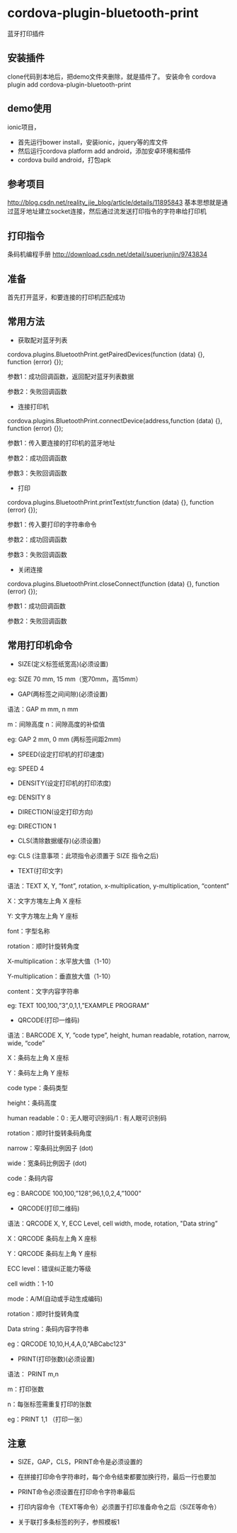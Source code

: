 # cordova-plugin-bluetooth-print
蓝牙打印插件

## 安装插件
clone代码到本地后，把demo文件夹删除，就是插件了。
安装命令 cordova plugin add cordova-plugin-bluetooth-print

## demo使用
ionic项目，
* 首先运行bower install，安装ionic，jquery等的库文件
* 然后运行cordova platform add android，添加安卓环境和插件
* cordova build android，打包apk

## 参考项目
http://blog.csdn.net/reality_jie_blog/article/details/11895843
基本思想就是通过蓝牙地址建立socket连接，然后通过流发送打印指令的字符串给打印机

## 打印指令
条码机编程手册
http://download.csdn.net/detail/superjunjin/9743834

## 准备
首先打开蓝牙，和要连接的打印机匹配成功

## 常用方法 
* 获取配对蓝牙列表

cordova.plugins.BluetoothPrint.getPairedDevices(function (data) {}, function (error) {});

参数1：成功回调函数，返回配对蓝牙列表数据

参数2：失败回调函数

* 连接打印机

cordova.plugins.BluetoothPrint.connectDevice(address,function (data) {}, function (error) {});

参数1：传入要连接的打印机的蓝牙地址

参数2：成功回调函数

参数3：失败回调函数

* 打印

cordova.plugins.BluetoothPrint.printText(str,function (data) {}, function (error) {});

参数1：传入要打印的字符串命令

参数2：成功回调函数

参数3：失败回调函数

* 关闭连接

cordova.plugins.BluetoothPrint.closeConnect(function (data) {}, function (error) {});

参数1：成功回调函数

参数2：失败回调函数

## 常用打印机命令
* SIZE(定义标签纸宽高)(必须设置)

eg: SIZE 70 mm, 15 mm（宽70mm，高15mm）

* GAP(两标签之间间隙)(必须设置)

语法：GAP m mm, n mm

m：间隙高度
n：间隙高度的补偿值

eg: GAP 2 mm, 0 mm (两标签间距2mm)

* SPEED(设定打印机的打印速度)

eg: SPEED 4 

* DENSITY(设定打印机的打印浓度)

eg: DENSITY 8

* DIRECTION(设定打印方向)

eg: DIRECTION 1

* CLS(清除数据缓存)(必须设置)

eg: CLS (注意事项：此项指令必须置于 SIZE 指令之后)

* TEXT(打印文字)

语法：TEXT X, Y, ”font”, rotation, x-multiplication, y-multiplication, “content”

X：文字方塊左上角 X 座标

Y: 文字方塊左上角 Y 座标

font：字型名称

rotation：顺时针旋转角度

X-multiplication：水平放大值（1-10）

Y-multiplication：垂直放大值（1-10）

content：文字内容字符串

eg: TEXT 100,100,”3”,0,1,1,”EXAMPLE PROGRAM”

* QRCODE(打印一维码)

语法：BARCODE X, Y, ”code type”, height, human readable, rotation, narrow, wide, “code”

X：条码左上角 X 座标

Y：条码左上角 Y 座标

code type：条码类型

height：条码高度

human readable：0 : 无人眼可识别码/1 : 有人眼可识别码

rotation：顺时针旋转条码角度

narrow：窄条码比例因子 (dot)

wide：宽条码比例因子 (dot)

code：条码内容

eg：BARCODE 100,100,”128”,96,1,0,2,4,”1000”

* QRCODE(打印二维码)

语法：QRCODE X, Y, ECC Level, cell width, mode, rotation, "Data string”

X：QRCODE 条码左上角 X 座标

Y：QRCODE 条码左上角 Y 座标

ECC level：错误纠正能力等级

cell width：1-10

mode：A/M(自动或手动生成编码)

rotation：顺时针旋转角度

Data string：条码内容字符串

eg：QRCODE 10,10,H,4,A,0,"ABCabc123"

* PRINT(打印张数)(必须设置)

语法： PRINT m,n

m：打印张数

n：每张标签需重复打印的张数

eg：PRINT 1,1 （打印一张）



## 注意

* SIZE，GAP，CLS，PRINT命令是必须设置的

* 在拼接打印命令字符串时，每个命令结束都要加换行符，最后一行也要加

* PRINT命令必须设置在打印命令字符串最后

* 打印内容命令（TEXT等命令）必须置于打印准备命令之后（SIZE等命令）

* 关于联打多条标签的列子，参照模板1

